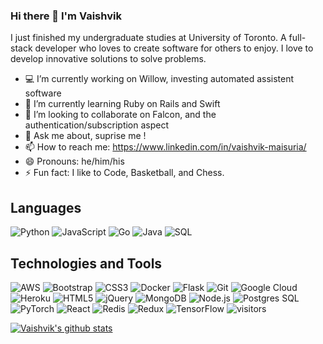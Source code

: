 ### Hi there 👋  I'm Vaishvik

I just finished my undergraduate studies at University of Toronto. A full-stack developer who loves to create software for others to enjoy. I love to develop innovative solutions to solve problems. 

  - 💻 I’m currently working on Willow, investing automated assistent software
  - 🔭 I’m currently learning Ruby on Rails and Swift
  - 👯 I’m looking to collaborate on Falcon, and the authentication/subscription aspect
  - 💬 Ask me about, suprise me !
  - 📫 How to reach me: https://www.linkedin.com/in/vaishvik-maisuria/ 
  - 😄 Pronouns: he/him/his
  - ⚡ Fun fact: I like to Code, Basketball, and Chess.  

## Languages


![Python](https://img.shields.io/badge/-Python-000?&logo=Python)
![JavaScript](https://img.shields.io/badge/-JavaScript-000?&logo=JavaScript)
![Go](https://img.shields.io/badge/-Go-000?&logo=Go)
![Java](https://img.shields.io/badge/-Java-000?&logo=Java)
![SQL](https://img.shields.io/badge/-SQL-000?&logo=MySQL)

## Technologies and Tools

![AWS](https://img.shields.io/badge/-AWS-000?&logo=Amazon-AWS&logoColor=F90)
![Bootstrap](https://img.shields.io/badge/-Bootstrap-000?&logo=bootstrap)
![CSS3](https://img.shields.io/badge/-CSS3-000?&logo=CSS3&logoColor=1572B6)
![Docker](https://img.shields.io/badge/-Docker-000?&logo=Docker)
![Flask](https://img.shields.io/badge/-Flask-000?&logo=Flask)
![Git](https://img.shields.io/badge/-Git-000?&logo=Git)
![Google Cloud](https://img.shields.io/badge/-Google%20Cloud-000?&logo=Google%20Cloud)
![Heroku](https://img.shields.io/badge/-Heroku-000?&logo=heroku&logoColor=79589f)
![HTML5](https://img.shields.io/badge/-HTML5-000?&logo=HTML5)
![jQuery](https://img.shields.io/badge/-jQuery-000?&logo=jQuery&logoColor=0769ad)
![MongoDB](https://img.shields.io/badge/-MongoDB-000?&logo=MongoDB)
![Node.js](https://img.shields.io/badge/-Node.js-000?&logo=node.js)
![Postgres SQL](https://img.shields.io/badge/-Postgres-000?&logo=postgresql&logoColor=1572B6)
![PyTorch](https://img.shields.io/badge/-PyTorch-000?&logo=PyTorch)
![React](https://img.shields.io/badge/-React-000?&logo=React)
![Redis](https://img.shields.io/badge/-Redis-000?&logo=Redis)
![Redux](https://img.shields.io/badge/-Redux-000?&logo=Redux&logoColor=764abc)
![TensorFlow](https://img.shields.io/badge/-TensorFlow-000?&logo=TensorFlow)
![visitors](https://visitor-badge.glitch.me/badge?page_id=VaishvikMaisuria.visitor-badge)

[![Vaishvik's github stats](https://github-readme-stats.vercel.app/api?username=VaishvikMaisuria)](https://github.com/anuraghazra/github-readme-stats)
